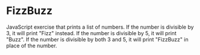 # FizzBuzz

JavaScript exercise that prints a list of numbers. If the number is divisible by 3, it will print "Fizz" instead. If the number is divisible by 5, it will print "Buzz". If the number is divisible by both 3 and 5, it will print "FizzBuzz" in place of the number.
